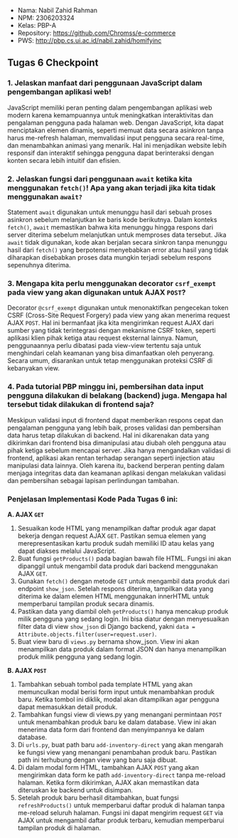 - Nama: Nabil Zahid Rahman
- NPM: 2306203324
- Kelas: PBP-A
- Repository: https://github.com/Chromss/e-commerce
- PWS: http://pbp.cs.ui.ac.id/nabil.zahid/homifyinc

## Tugas 6 Checkpoint

### 1. Jelaskan manfaat dari penggunaan JavaScript dalam pengembangan aplikasi web!

JavaScript memiliki peran penting dalam pengembangan aplikasi web modern karena kemampuannya untuk meningkatkan interaktivitas dan pengalaman pengguna pada halaman web. Dengan JavaScript, kita dapat menciptakan elemen dinamis, seperti memuat data secara asinkron tanpa harus me-refresh halaman, memvalidasi input pengguna secara real-time, dan menambahkan animasi yang menarik. Hal ini menjadikan website lebih responsif dan interaktif sehingga pengguna dapat berinteraksi dengan konten secara lebih intuitif dan efisien.

### 2. Jelaskan fungsi dari penggunaan `await` ketika kita menggunakan `fetch()`! Apa yang akan terjadi jika kita tidak menggunakan `await?`  

Statement `await` digunakan untuk menunggu hasil dari sebuah proses asinkron sebelum melanjutkan ke baris kode berikutnya. Dalam konteks `fetch()`, `await` memastikan bahwa kita menunggu hingga respons dari server diterima sebelum melanjutkan untuk memproses data tersebut. Jika `await` tidak digunakan, kode akan berjalan secara sinkron tanpa menunggu hasil dari `fetch()` yang berpotensi menyebabkan error atau hasil yang tidak diharapkan disebabkan proses data mungkin terjadi sebelum respons sepenuhnya diterima.

### 3. Mengapa kita perlu menggunakan decorator `csrf_exempt` pada view yang akan digunakan untuk AJAX `POST`?

Decorator `@csrf_exempt` digunakan untuk menonaktifkan pengecekan token CSRF (Cross-Site Request Forgery) pada view yang akan menerima request AJAX `POST`. Hal ini bermanfaat jika kita mengirimkan request AJAX dari sumber yang tidak terintegrasi dengan mekanisme CSRF token, seperti aplikasi klien pihak ketiga atau request eksternal lainnya. Namun, penggunaannya perlu dibatasi pada view-view tertentu saja untuk menghindari celah keamanan yang bisa dimanfaatkan oleh penyerang. Secara umum, disarankan untuk tetap menggunakan proteksi CSRF di kebanyakan view.

### 4. Pada tutorial PBP minggu ini, pembersihan data input pengguna dilakukan di belakang (backend) juga. Mengapa hal tersebut tidak dilakukan di frontend saja?

Meskipun validasi input di frontend dapat memberikan respons cepat dan pengalaman pengguna yang lebih baik, proses validasi dan pembersihan data harus tetap dilakukan di backend. Hal ini dikarenakan data yang dikirimkan dari frontend bisa dimanipulasi atau diubah oleh pengguna atau pihak ketiga sebelum mencapai server. Jika hanya mengandalkan validasi di frontend, aplikasi akan rentan terhadap serangan seperti injection atau manipulasi data lainnya. Oleh karena itu, backend berperan penting dalam menjaga integritas data dan keamanan aplikasi dengan melakukan validasi dan pembersihan sebagai lapisan perlindungan tambahan.

### Penjelasan Implementasi Kode Pada Tugas 6 ini:

**A. AJAX `GET`**
1. Sesuaikan kode HTML yang menampilkan daftar produk agar dapat bekerja dengan request AJAX `GET`. Pastikan semua elemen yang merepresentasikan kartu produk sudah memiliki ID atau kelas yang dapat diakses melalui JavaScript.
2. Buat fungsi `getProducts()` pada bagian bawah file HTML. Fungsi ini akan dipanggil untuk mengambil data produk dari backend menggunakan AJAX `GET`.
3. Gunakan `fetch()` dengan metode `GET` untuk mengambil data produk dari endpoint `show_json`. Setelah respons diterima, tampilkan data yang diterima ke dalam elemen HTML menggunakan innerHTML untuk memperbarui tampilan produk secara dinamis.
4. Pastikan data yang diambil oleh `getProducts()` hanya mencakup produk milik pengguna yang sedang login. Ini bisa diatur dengan menyesuaikan filter data di view `show_json` di Django backend, yakni `data = Attribute.objects.filter(user=request.user)`.
5. Buat view baru di `views.py` bernama show_json. View ini akan menampilkan data produk dalam format JSON dan hanya menampilkan produk milik pengguna yang sedang login.

**B. AJAX `POST`**
1. Tambahkan sebuah tombol pada template HTML yang akan memunculkan modal berisi form input untuk menambahkan produk baru. Ketika tombol ini diklik, modal akan ditampilkan agar pengguna dapat memasukkan detail produk.
2. Tambahkan fungsi view di views.py yang menangani permintaan `POST` untuk menambahkan produk baru ke dalam database. View ini akan menerima data form dari frontend dan menyimpannya ke dalam database.
3. Di `urls.py`, buat path baru `add-inventory-direct` yang akan mengarah ke fungsi view yang menangani penambahan produk baru. Pastikan path ini terhubung dengan view yang baru saja dibuat.
4. Di dalam modal form HTML, tambahkan AJAX `POST` yang akan mengirimkan data form ke path `add-inventory-direct` tanpa me-reload halaman. Ketika form dikirimkan, AJAX akan memastikan data diteruskan ke backend untuk disimpan.
5. Setelah produk baru berhasil ditambahkan, buat fungsi `refreshProducts()` untuk memperbarui daftar produk di halaman tanpa me-reload seluruh halaman. Fungsi ini dapat mengirim request `GET` via AJAX untuk mengambil daftar produk terbaru, kemudian memperbarui tampilan produk di halaman.